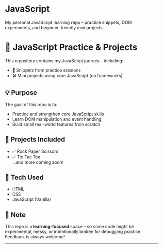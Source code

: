 # JavaScript
My personal JavaScript learning repo – practice snippets, DOM experiments, and beginner-friendly mini projects.

# 🧠 JavaScript Practice & Projects

This repository contains my JavaScript journey – including:
- 🧪 Snippets from practice sessions  
- 🛠️ Mini projects using core JavaScript (no frameworks)


## 💡 Purpose

The goal of this repo is to:
- Practice and strengthen core JavaScript skills
- Learn DOM manipulation and event handling
- Build small real-world features from scratch

## 🚀 Projects Included
 
- ✅ Rock Paper Scissors  
- ✅ Tic Tac Toe  
...and more coming soon!

## 🔧 Tech Used

- HTML  
- CSS  
- JavaScript (Vanilla)

## 📌 Note

This repo is a **learning-focused** space – so some code might be experimental, messy, or intentionally broken for debugging practice. Feedback is always welcome!

---
